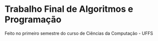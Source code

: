# Trabalho Final de Algoritmos e Programação
Feito no primeiro semestre do curso de Ciências da Computação - UFFS
